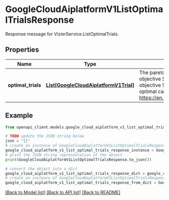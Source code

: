 # GoogleCloudAiplatformV1ListOptimalTrialsResponse

Response message for VizierService.ListOptimalTrials.

## Properties

Name | Type | Description | Notes
------------ | ------------- | ------------- | -------------
**optimal_trials** | [**List[GoogleCloudAiplatformV1Trial]**](GoogleCloudAiplatformV1Trial.md) | The pareto-optimal Trials for multiple objective Study or the optimal trial for single objective Study. The definition of pareto-optimal can be checked in wiki page. https://en.wikipedia.org/wiki/Pareto_efficiency | [optional] 

## Example

```python
from openapi_client.models.google_cloud_aiplatform_v1_list_optimal_trials_response import GoogleCloudAiplatformV1ListOptimalTrialsResponse

# TODO update the JSON string below
json = "{}"
# create an instance of GoogleCloudAiplatformV1ListOptimalTrialsResponse from a JSON string
google_cloud_aiplatform_v1_list_optimal_trials_response_instance = GoogleCloudAiplatformV1ListOptimalTrialsResponse.from_json(json)
# print the JSON string representation of the object
print(GoogleCloudAiplatformV1ListOptimalTrialsResponse.to_json())

# convert the object into a dict
google_cloud_aiplatform_v1_list_optimal_trials_response_dict = google_cloud_aiplatform_v1_list_optimal_trials_response_instance.to_dict()
# create an instance of GoogleCloudAiplatformV1ListOptimalTrialsResponse from a dict
google_cloud_aiplatform_v1_list_optimal_trials_response_from_dict = GoogleCloudAiplatformV1ListOptimalTrialsResponse.from_dict(google_cloud_aiplatform_v1_list_optimal_trials_response_dict)
```
[[Back to Model list]](../README.md#documentation-for-models) [[Back to API list]](../README.md#documentation-for-api-endpoints) [[Back to README]](../README.md)


